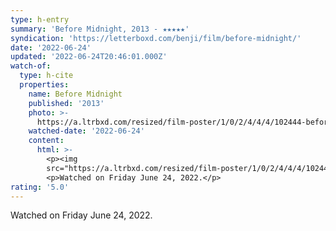 ```yaml
---
type: h-entry
summary: 'Before Midnight, 2013 - ★★★★★'
syndication: 'https://letterboxd.com/benji/film/before-midnight/'
date: '2022-06-24'
updated: '2022-06-24T20:46:01.000Z'
watch-of:
  type: h-cite
  properties:
    name: Before Midnight
    published: '2013'
    photo: >-
      https://a.ltrbxd.com/resized/film-poster/1/0/2/4/4/4/102444-before-midnight-0-600-0-900-crop.jpg?v=ce6aba20f1
    watched-date: '2022-06-24'
    content:
      html: >-
        <p><img
        src="https://a.ltrbxd.com/resized/film-poster/1/0/2/4/4/4/102444-before-midnight-0-600-0-900-crop.jpg?v=ce6aba20f1"/></p>
        <p>Watched on Friday June 24, 2022.</p>
rating: '5.0'
---
```

Watched on Friday June 24, 2022.
